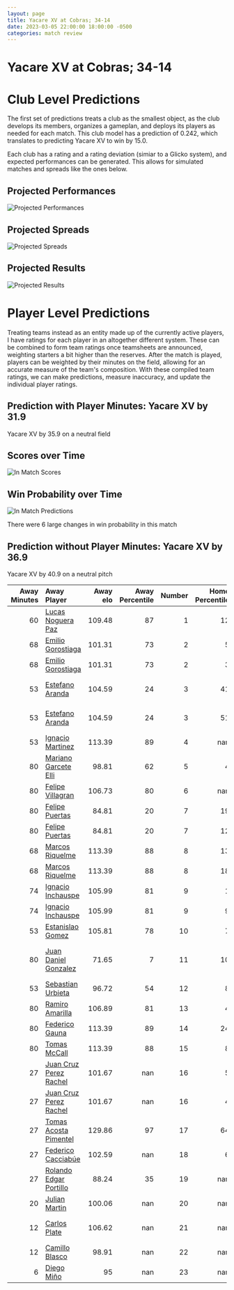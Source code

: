 ```yaml
---  
layout: page  
title: Yacare XV at Cobras; 34-14  
date: 2023-03-05 22:00:00 18:00:00 -0500  
categories: match review  
---
```

# Yacare XV at Cobras; 34-14

# Club Level Predictions


The first set of predictions treats a club as the smallest object, as the club develops its members, organizes a gameplan, and deploys its players as needed for each match. This club model has a prediction of 0.242, which translates to predicting Yacare XV to win by 15.0.

Each club has a rating and a rating deviation (simiar to a Glicko system), and expected performances can be generated. This allows for simulated matches and spreads like the ones below.
## Projected Performances


![Projected Performances](plots/performances_2023-03-05-Cobras-YacareXV.png)
## Projected Spreads


![Projected Spreads](plots/spreads_2023-03-05-Cobras-YacareXV.png)
## Projected Results


![Projected Results](plots/resultbar_2023-03-05-Cobras-YacareXV.png)
# Player Level Predictions


Treating teams instead as an entity made up of the currently active players, I have ratings for each player in an altogether different system. These can be combined to form team ratings once teamsheets are announced, weighting starters a bit higher than the reserves. After the match is played, players can be weighted by their minutes on the field, allowing for an accurate measure of the team's composition. With these compiled team ratings, we can make predictions, measure inaccuracy, and update the individual player ratings.
## Prediction with Player Minutes: Yacare XV by 31.9


Yacare XV by 35.9 on a neutral field
## Scores over Time


![In Match Scores](plots/recap_scores_2023-03-05-Cobras-YacareXV.png)
## Win Probability over Time


![In Match Predictions](plots/recap_prob_2023-03-05-Cobras-YacareXV.png)

There were 6 large changes in win probability in this match
## Prediction without Player Minutes: Yacare XV by 36.9


Yacare XV by 40.9 on a neutral pitch



|   Away Minutes | Away Player                                                                |   Away elo |   Away Percentile |   Number |   Home Percentile |   Home elo | Home Player                                                                             |   Home Minutes |
|---------------:|:---------------------------------------------------------------------------|-----------:|------------------:|---------:|------------------:|-----------:|:----------------------------------------------------------------------------------------|---------------:|
|             60 | [Lucas Noguera Paz](..//playerfiles//LucasNogueraPaz_cleaned.md)           |     109.48 |                87 |        1 |                12 |      81.11 | [Alexandre Alves](..//playerfiles//AlexandreAlves_cleaned.md)                           |             80 |
|             68 | [Emilio Gorostiaga](..//playerfiles//EmilioGorostiaga_cleaned.md)          |     101.31 |                73 |        2 |                 5 |      68.76 | [Endy Willian](..//playerfiles//EndyWillian_cleaned.md)                                 |             70 |
|             68 | [Emilio Gorostiaga](..//playerfiles//EmilioGorostiaga_cleaned.md)          |     101.31 |                73 |        2 |                 3 |      68.76 | [Endy Willian](..//playerfiles//EndyWillian_cleaned.md)                                 |             70 |
|             53 | [Estefano Aranda](..//playerfiles//EstefanoAranda_cleaned.md)              |     104.59 |                24 |        3 |                41 |      92.62 | [Henrique Ribeiro Ferreira](..//playerfiles//HenriqueRibeiroFerreira_cleaned.md)        |             80 |
|             53 | [Estefano Aranda](..//playerfiles//EstefanoAranda_cleaned.md)              |     104.59 |                24 |        3 |                51 |      92.62 | [Henrique Ribeiro Ferreira](..//playerfiles//HenriqueRibeiroFerreira_cleaned.md)        |             80 |
|             53 | [Ignacio Martinez](..//playerfiles//IgnacioMartinez_cleaned.md)            |     113.39 |                89 |        4 |               nan |      92.68 | [Ben Donald](..//playerfiles//BenDonald_cleaned.md)                                     |             80 |
|             80 | [Mariano Garcete Elli](..//playerfiles//MarianoGarceteElli_cleaned.md)     |      98.81 |                62 |        5 |                 4 |      64.28 | [Gabriel Paganini](..//playerfiles//GabrielPaganini_cleaned.md)                         |             41 |
|             80 | [Felipe Villagran](..//playerfiles//FelipeVillagran_cleaned.md)            |     106.73 |                80 |        6 |               nan |      91.99 | [Donnacha Byrne](..//playerfiles//DonnachaByrne_cleaned.md)                             |             80 |
|             80 | [Felipe Puertas](..//playerfiles//FelipePuertas_cleaned.md)                |      84.81 |                20 |        7 |                19 |      80.98 | [Matheus Claudio](..//playerfiles//MatheusClaudio_cleaned.md)                           |             80 |
|             80 | [Felipe Puertas](..//playerfiles//FelipePuertas_cleaned.md)                |      84.81 |                20 |        7 |                12 |      80.98 | [Matheus Claudio](..//playerfiles//MatheusClaudio_cleaned.md)                           |             80 |
|             68 | [Marcos Riquelme](..//playerfiles//MarcosRiquelme_cleaned.md)              |     113.39 |                88 |        8 |                13 |      81.1  | [Andre Arruda](..//playerfiles//AndreArruda_cleaned.md)                                 |             41 |
|             68 | [Marcos Riquelme](..//playerfiles//MarcosRiquelme_cleaned.md)              |     113.39 |                88 |        8 |                18 |      81.1  | [Andre Arruda](..//playerfiles//AndreArruda_cleaned.md)                                 |             41 |
|             74 | [Ignacio Inchauspe](..//playerfiles//IgnacioInchauspe_cleaned.md)          |     105.99 |                81 |        9 |                 1 |      60.17 | [Facundo Vilalba](..//playerfiles//FacundoVilalba_cleaned.md)                           |             66 |
|             74 | [Ignacio Inchauspe](..//playerfiles//IgnacioInchauspe_cleaned.md)          |     105.99 |                81 |        9 |                 9 |      60.17 | [Facundo Vilalba](..//playerfiles//FacundoVilalba_cleaned.md)                           |             66 |
|             53 | [Estanislao Gomez](..//playerfiles//EstanislaoGomez_cleaned.md)            |     105.81 |                78 |       10 |                 7 |      75.52 | [Lucas Tranquez](..//playerfiles//LucasTranquez_cleaned.md)                             |             80 |
|             80 | [Juan Daniel Gonzalez](..//playerfiles//JuanDanielGonzalez_cleaned.md)     |      71.65 |                 7 |       11 |                10 |      70.98 | [Alain Andres Altahona Fulleda](..//playerfiles//AlainAndresAltahonaFulleda_cleaned.md) |             72 |
|             53 | [Sebastian Urbieta](..//playerfiles//SebastianUrbieta_cleaned.md)          |      96.72 |                54 |       12 |                 8 |      74.93 | [Robert Tenorio](..//playerfiles//RobertTenorio_cleaned.md)                             |             80 |
|             80 | [Ramiro Amarilla](..//playerfiles//RamiroAmarilla_cleaned.md)              |     106.89 |                81 |       13 |                 4 |      67.6  | [Nicolas Cantarutti](..//playerfiles//NicolasCantarutti_cleaned.md)                     |             80 |
|             80 | [Federico Gauna](..//playerfiles//FedericoGauna_cleaned.md)                |     113.39 |                89 |       14 |                24 |      87.04 | [Ariel Rodrigues](..//playerfiles//ArielRodrigues_cleaned.md)                           |             80 |
|             80 | [Tomas McCall](..//playerfiles//TomasMcCall_cleaned.md)                    |     113.39 |                88 |       15 |                 8 |      69.42 | [Guilherme Coghetto](..//playerfiles//GuilhermeCoghetto_cleaned.md)                     |             40 |
|             27 | [Juan Cruz Perez Rachel](..//playerfiles//JuanCruzPerezRachel_cleaned.md)  |     101.67 |               nan |       16 |                 5 |      69.72 | [Cleber Dias](..//playerfiles//CleberDias_cleaned.md)                                   |             39 |
|             27 | [Juan Cruz Perez Rachel](..//playerfiles//JuanCruzPerezRachel_cleaned.md)  |     101.67 |               nan |       16 |                 4 |      69.72 | [Cleber Dias](..//playerfiles//CleberDias_cleaned.md)                                   |             39 |
|             27 | [Tomas Acosta Pimentel](..//playerfiles//TomasAcostaPimentel_cleaned.md)   |     129.86 |                97 |       17 |                64 |      99.99 | [Lucas Ferrer Spago](..//playerfiles//LucasFerrerSpago_cleaned.md)                      |             40 |
|             27 | [Federico Cacciabúe](..//playerfiles//FedericoCacciabúe_cleaned.md)        |     102.59 |               nan |       18 |                 6 |      72.21 | [Lucio Anconetani](..//playerfiles//LucioAnconetani_cleaned.md)                         |             39 |
|             27 | [Rolando Edgar Portillo](..//playerfiles//RolandoEdgarPortillo_cleaned.md) |      88.24 |                35 |       19 |               nan |      90.31 | [Felipe Goncalves Cunha](..//playerfiles//FelipeGoncalvesCunha_cleaned.md)              |             14 |
|             20 | [Julian Martin](..//playerfiles//JulianMartin_cleaned.md)                  |     100.06 |               nan |       20 |               nan |      95    | [Diego Vidal](..//playerfiles//DiegoVidal_cleaned.md)                                   |             10 |
|             12 | [Carlos Plate](..//playerfiles//CarlosPlate_cleaned.md)                    |     106.62 |               nan |       21 |               nan |      95    | [Robson Alves de Morais](..//playerfiles//RobsonAlvesdeMorais_cleaned.md)               |              8 |
|             12 | [Camillo Blasco](..//playerfiles//CamilloBlasco_cleaned.md)                |      98.91 |               nan |       22 |               nan |     nan    | nan                                                                                     |            nan |
|              6 | [Diego Miño](..//playerfiles//DiegoMiño_cleaned.md)                        |      95    |               nan |       23 |               nan |     nan    | nan                                                                                     |            nan |

